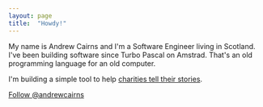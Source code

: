 ```yaml
---
layout: page
title:  "Howdy!"
---
```


My name is Andrew Cairns and I'm a Software Engineer living in Scotland. I've been building software since Turbo Pascal on Amstrad. That's an old programming language for an old computer.

I'm building a simple tool to help [charities tell their stories](http://trypatchwork.com).

<a href="https://twitter.com/andrewcairns?ref_src=twsrc%5Etfw" class="twitter-follow-button" data-show-count="false" data-size="large">Follow @andrewcairns</a><script async src="https://platform.twitter.com/widgets.js" charset="utf-8"></script>